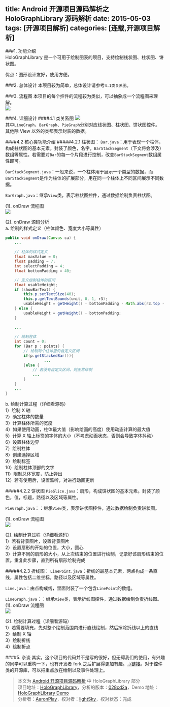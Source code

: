 title: Android 开源项目源码解析之HoloGraphLibrary 源码解析
date: 2015-05-03
tags: [开源项目解析]
categories: [连载,开源项目解析]
---

###1. 功能介绍  
HoloGraphLibrary 是一个可用于绘制图表的项目，支持绘制线状图、柱状图、饼状图。  

优点：图形设计友好，使用方便。  
<!--more-->
###2. 总体设计
本项目较为简单，总体设计请参考`4.1类关系图`。 

###3. 流程图
本项目的每个控件的流程较为类似，可以抽象成一个流程图来理解。  
![](https://raw.githubusercontent.com/android-cn/android-open-project-analysis/master/holographlibrary/image/holographflow.png)  

###4. 详细设计
####4.1 类关系图
![](https://raw.githubusercontent.com/android-cn/android-open-project-analysis/master/holographlibrary/image/uml.png)  
其中`LineGraph`、`BarGraph`、`PieGraph`分别对应线状图、柱状图、饼状图控件。  
其他除 View 以外的类都表示封装的数据。  

####4.2 核心类功能介绍
#####4.2.1 柱状图：
`Bar.java`：用于表现一个柱体，构成柱状图的基本元素。封装了颜色，名字，`BarStackSegment`（下文将会涉及）数组等属性。若需要对`Bar`的每一个片段进行控制，改变`BarStackSegment`数组属性即可。  

`BarStackSegment.java`：一般来说，一个柱体用于展示一个类型的数据，而`BarStackSegment`是作为柱体的扩展部分，用在同一个柱体上不同区间展示不同数据。  

`BarGraph.java`：继承`View`类，表示柱状图控件，通过数据绘制负责柱状图。  

(1). onDraw 流程图  
![](https://raw.githubusercontent.com/android-cn/android-open-project-analysis/master/holographlibrary/image/bargraphflow.png)  

(2). onDraw 源码分析  
a. 绘制的样式定义（柱体颜色、宽度大小等属性）  
```java
public void onDraw(Canvas ca) {
    ...
    
    // 柱体的样式定义
    float maxValue = 0;
    float padding = 7;
    int selectPadding = 4;
    float bottomPadding = 40;

    // 定义绘制柱体的区间
    float usableHeight;
    if (showBarText) {
        this.p.setTextSize(40);
        this.p.getTextBounds(unit, 0, 1, r3);
        usableHeight = getHeight() - bottomPadding - Math.abs(r3.top - r3.bottom) - 26;
    } else {
        usableHeight = getHeight() - bottomPadding;
    }
    
    ...                    
    
    // 绘制柱体
    int count = 0;
    for (Bar p : points) {
        // 绘制每个柱体里的自定义区间
        if(p.getStackedBar()){
                 ...
        }else {
            // 若没有自定义区间，则正常绘制
            ...
        }
    }    
    ...
}            
```

b. 绘制计算过程（详细看源码）  
1）绘制 X 轴  
2）确定柱体的数量  
3）计算柱体所需的宽度  
4）如果使用动画，柱体最大值（影响绘画的高度）使用动态计算的最大值  
5）计算 X 轴上标签的字体的大小（不考虑动画状态，否则会导致字体抖动）  
6）设置柱体边界  
7）绘制柱体  
8）创建选择区域  
9）绘制标签  
10）绘制柱体顶部的文字  
11）限制总体宽度，防止弹出  
12）若有使用后，设置监听，对进行动画更新  

#####4.2.2 饼状图
`PieSlice.java`：扇形，构成饼状图的基本元素。封装了颜色，值，标题，路径以及区域等属性。  

`PieGraph.java`：：继承`View`类，表示饼状图控件，通过数据绘制负责饼状图。  

(1). onDraw 流程图  
![](https://raw.githubusercontent.com/android-cn/android-open-project-analysis/master/holographlibrary/image/piegraphflow.png)  

(2). 绘制计算过程（详细看源码）  
1）若有背景图片，设置背景图片  
2）设置扇形的开始的位置，大小，圆心  
3）计算不同的扇形的大小，从上次结束的位置进行绘制，记录好该扇形结束的位置。重复此步骤，直到所有扇形绘制完成  

#####4.2.3 折线图：
`LinePoint.java`：折线的最基本元素，两点构成一条直线，属性包括二维坐标，路径以及区域等属性。  

`Line.java`：由点构成线，里面封装了一个包含`LinePoint`的数组。  

`LineGraph.java`：：继承`View`类，表示折线图控件，通过数据绘制负责折线图。  
(1). onDraw 流程图  
![](https://raw.githubusercontent.com/android-cn/android-open-project-analysis/master/holographlibrary/image/linegraphflow.png)  

(2). 绘制计算过程（详细看源码）  
1）若需要填充，先对整个绘制范围内进行直线绘制，然后擦除折线以上的直线  
2）绘制 X 轴  
3）绘制折线  
4）绘制折点  

####5. 杂谈
其实，这个项目的代码并不是写的很好，但无碍我们的使用，有兴趣的同学可以重构一下，也有开发者 fork 之后扩展得更加有趣。[->链接](https://bitbucket.org/danielnadeau/holographlibrary)。对于控件类的开源库，可以把重点放在绘制以及事件处理上。  

> 本文为 [Android 开源项目源码解析](https://github.com/android-cn/android-open-project-analysis) 中 HoloGraphLibrary 部分  
> 项目地址：[HoloGraphLibrary](https://github.com/Androguide/HoloGraphLibrary)，分析的版本：[028cd2a](https://github.com/Androguide/HoloGraphLibrary/commit/028cd2ae6916308bbb96472aafa9ecd8b1343d5c "Commit id is 028cd2ae6916308bbb96472aafa9ecd8b1343d5c")，Demo 地址：[HoloGraphLibrary Demo](https://github.com/android-cn/android-open-project-demo/tree/master/holo-graph-library-demo)    
> 分析者：[AaronPlay](https://github.com/AaronPlay)，校对者：[lightSky](https://github.com/lightSky)，校对状态：完成   
